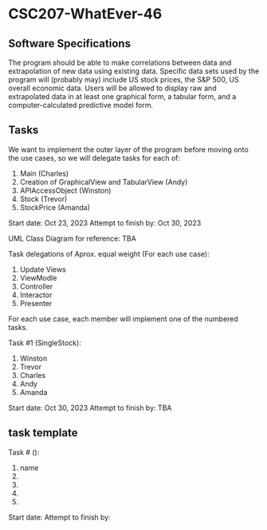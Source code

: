 # CSC207-WhatEver-46

## Software Specifications
The program should be able to make correlations between data and extrapolation of new data using existing data. Specific data sets used by the program will (probably may) include US stock prices, the S&P 500, US overall economic data. Users will be allowed to display raw and extrapolated data in at least one graphical form, a tabular form, and a computer-calculated predictive model form.

## Tasks
We want to implement the outer layer of the program before moving onto the use cases, so we will delegate tasks for each of:
1. Main (Charles)
2. Creation of GraphicalView and TabularView (Andy)
3. APIAccessObject (Winston)
4. Stock (Trevor)
5. StockPrice (Amanda)

Start date: Oct 23, 2023
Attempt to finish by: Oct 30, 2023

UML Class Diagram for reference:
TBA

Task delegations of Aprox. equal weight (For each use case):
1. Update Views
2. ViewModle
3. Controller
4. Interactor
5. Presenter

For each use case, each member will implement one of the numbered tasks.

Task #1 (SingleStock):
1. Winston
2. Trevor
3. Charles
4. Andy
5. Amanda

Start date: Oct 30, 2023
Attempt to finish by: TBA


## task template
Task # ():
1. name
2. 
3. 
4. 
5. 

Start date: 
Attempt to finish by: 
